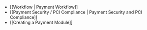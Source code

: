 - [[Workflow | Payment Workflow]]
- [[Payment Security / PCI Compliance | Payment Security and PCI Compliance]]
- [[Creating a Payment Module]]
